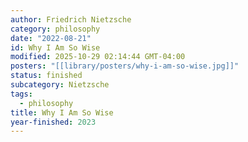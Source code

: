 ```yaml
---
author: Friedrich Nietzsche
category: philosophy
date: "2022-08-21"
id: Why I Am So Wise
modified: 2025-10-29 02:14:44 GMT-04:00
posters: "[[library/posters/why-i-am-so-wise.jpg]]"
status: finished
subcategory: Nietzsche
tags:
  - philosophy
title: Why I Am So Wise
year-finished: 2023
---
```

